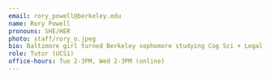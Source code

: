 ```yaml
---
email: rory_powell@berkeley.edu
name: Rory Powell
pronouns: SHE/HER
photo: staff/rory_o.jpeg
bio: Baltimore girl turned Berkeley sophomore studying Cog Sci + Legal Studies. Runs on bagels, diet coke and an infinite love for data8 :)
role: Tutor (UCS1)
office-hours: Tue 2-3PM, Wed 2-3PM (online)
---
```

